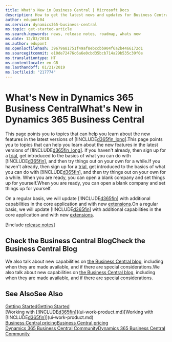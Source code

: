 ```yaml
---
title: What's New in Business Central | Microsoft Docs
description: How to get the latest news and updates for Business Central.
author: edupont04
ms.service: dynamics365-business-central
ms.topic: get-started-article
ms.search.keywords: news, release notes, roadmap, whats new
ms.date: 12/03/2018
ms.author: edupont
ms.openlocfilehash: 39679a81751f49af8ebccbb904f6a2b4466172d1
ms.sourcegitcommit: e10de72476c6a6e0cbd35bcb714a29b535c39f0e
ms.translationtype: HT
ms.contentlocale: en-GB
ms.lasthandoff: 01/21/2019
ms.locfileid: "217774"
---
```

# <a name="whats-new-in-dynamics-365-business-central"></a><span data-ttu-id="3e72f-103">What's New in Dynamics 365 Business Central</span><span class="sxs-lookup"><span data-stu-id="3e72f-103">What's New in Dynamics 365 Business Central</span></span>

<span data-ttu-id="3e72f-104">This page points you to topics that can help you learn about the new features in the latest versions of [!INCLUDE[d365fin_long](includes/d365fin_long_md.md)].</span><span class="sxs-lookup"><span data-stu-id="3e72f-104">This page points you to topics that can help you learn about the new features in the latest versions of [!INCLUDE[d365fin_long](includes/d365fin_long_md.md)].</span></span> <span data-ttu-id="3e72f-105">If you haven't already, then sign up for a [trial](https://trials.dynamics.com/), get introduced to the basics of what you can do with [!INCLUDE[d365fin](includes/d365fin_md.md)], and then try things out on your own for a while.</span><span class="sxs-lookup"><span data-stu-id="3e72f-105">If you haven't already, then sign up for a [trial](https://trials.dynamics.com/), get introduced to the basics of what you can do with [!INCLUDE[d365fin](includes/d365fin_md.md)], and then try things out on your own for a while.</span></span> <span data-ttu-id="3e72f-106">When you are ready, you can open a blank company and set things up for yourself.</span><span class="sxs-lookup"><span data-stu-id="3e72f-106">When you are ready, you can open a blank company and set things up for yourself.</span></span>  

<span data-ttu-id="3e72f-107">On a regular basis, we will update [!INCLUDE[d365fin](includes/d365fin_md.md)] with additional capabilities in the core application and with new [extensions](ui-extensions.md).</span><span class="sxs-lookup"><span data-stu-id="3e72f-107">On a regular basis, we will update [!INCLUDE[d365fin](includes/d365fin_md.md)] with additional capabilities in the core application and with new [extensions](ui-extensions.md).</span></span>  

[!include [release notes](includes/release-notes.md)]

## <a name="check-the-business-central-blog"></a><span data-ttu-id="3e72f-108">Check the Business Central Blog</span><span class="sxs-lookup"><span data-stu-id="3e72f-108">Check the Business Central Blog</span></span>
<span data-ttu-id="3e72f-109">We also talk about new capabilities on [the Business Central blog](https://community.dynamics.com/business/b/financials/), including when they are made available, and if there are special considerations.</span><span class="sxs-lookup"><span data-stu-id="3e72f-109">We also talk about new capabilities on [the Business Central blog](https://community.dynamics.com/business/b/financials/), including when they are made available, and if there are special considerations.</span></span>  

## <a name="see-also"></a><span data-ttu-id="3e72f-110">See Also</span><span class="sxs-lookup"><span data-stu-id="3e72f-110">See Also</span></span>
[<span data-ttu-id="3e72f-111">Getting Started</span><span class="sxs-lookup"><span data-stu-id="3e72f-111">Getting Started</span></span>](product-get-started.md)  
<span data-ttu-id="3e72f-112">[Working with [!INCLUDE[d365fin](includes/d365fin_md.md)]](ui-work-product.md)</span><span class="sxs-lookup"><span data-stu-id="3e72f-112">[Working with [!INCLUDE[d365fin](includes/d365fin_md.md)]](ui-work-product.md)</span></span>  
[<span data-ttu-id="3e72f-113">Business Central pricing</span><span class="sxs-lookup"><span data-stu-id="3e72f-113">Business Central pricing</span></span>](https://dynamics.microsoft.com/en-us/business-central/overview/#pricing)  
[<span data-ttu-id="3e72f-114">Dynamics 365 Business Central Community</span><span class="sxs-lookup"><span data-stu-id="3e72f-114">Dynamics 365 Business Central Community</span></span>](https://community.dynamics.com/business/)  

